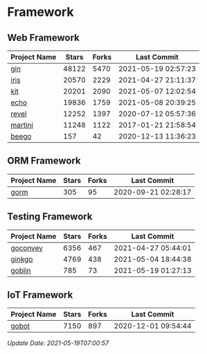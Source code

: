 # Framework

## Web Framework
| Project Name | Stars | Forks | Last Commit |
| ------------ | ----- | ----- | ----------- |
| [gin](https://github.com/gin-gonic/gin) | 48122 | 5470 | 2021-05-19 02:57:23 |
| [iris](https://github.com/kataras/iris) | 20570 | 2229 | 2021-04-27 21:11:37 |
| [kit](https://github.com/go-kit/kit) | 20201 | 2090 | 2021-05-07 12:02:54 |
| [echo](https://github.com/labstack/echo) | 19836 | 1759 | 2021-05-08 20:39:25 |
| [revel](https://github.com/revel/revel) | 12252 | 1397 | 2020-07-12 05:57:36 |
| [martini](https://github.com/go-martini/martini) | 11248 | 1122 | 2017-01-21 21:58:54 |
| [beego](https://github.com/astaxie/beego) | 157 | 42 | 2020-12-13 11:36:23 |

## ORM Framework
| Project Name | Stars | Forks | Last Commit |
| ------------ | ----- | ----- | ----------- |
| [gorm](https://github.com/jinzhu/gorm) | 305 | 95 | 2020-09-21 02:28:17 |

## Testing Framework
| Project Name | Stars | Forks | Last Commit |
| ------------ | ----- | ----- | ----------- |
| [goconvey](https://github.com/smartystreets/goconvey) | 6356 | 467 | 2021-04-27 05:44:01 |
| [ginkgo](https://github.com/onsi/ginkgo) | 4769 | 438 | 2021-05-04 18:44:38 |
| [goblin](https://github.com/franela/goblin) | 785 | 73 | 2021-05-19 01:27:13 |

## IoT Framework
| Project Name | Stars | Forks | Last Commit |
| ------------ | ----- | ----- | ----------- |
| [gobot](https://github.com/hybridgroup/gobot) | 7150 | 897 | 2020-12-01 09:54:44 |

*Update Date: 2021-05-19T07:00:57*